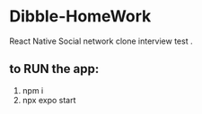 # Dibble-HomeWork
React Native Social network clone interview test .


to RUN the app:
---------------
1. npm i
2. npx expo start
